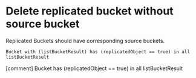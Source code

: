 # Delete replicated bucket without source bucket

Replicated Buckets should have corresponding source buckets.

```ccl
Bucket with (listBucketResult) has (replicatedObject == true) in all listBucketResult
```

[comment] Bucket has (replicatedObject == true) in all listBucketResult
